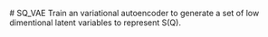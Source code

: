 #   S Q _ V A E  
  
 T r a i n   a n   v a r i a t i o n a l   a u t o e n c o d e r   t o   g e n e r a t e   a   s e t   o f   l o w   d i m e n t i o n a l   l a t e n t   v a r i a b l e s   t o   r e p r e s e n t   S ( Q ) .  
  
 